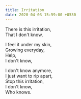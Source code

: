 ```yaml
---
title: Irritation
date: 2020-04-03 15:59:00 +0530
---
```


There is this irritation,<br>
That I don't know,<br>

I feel it under my skin,<br>
Growing everyday,<br>
Help,<br>
I don't know,<br>

I don't know anymore,<br>
I just want to rip apart,<br>
Stop this irritation,<br>
I don't know,<br>
Who knows.
